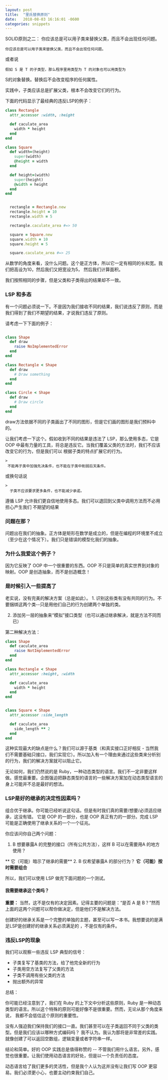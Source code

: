 ```yaml
---
layout: post
title:  "里氏替换原则"
date:   2018-08-03 16:16:01 -0600
categories: snippets
---
```


   SOLID原则之二： 你应该总是可以用子类来替换父类，而且不会出现任何问题。

<!-- more -->

>
    你应该总是可以用子类来替换父类，而且不会出现任何问题。

或者说

>
    假如 S 是 T 的子类型，那么程序里用类型为 T 的对象也可以用类型为
S的对象替换。替换后不会改变程序的任何属性。


实践中，子类应该总是扩展父类，根本不会改变它们的行为。

下面的代码显示了最经典的违反LSP的例子：

```ruby
class Rectangle
  attr_accessor :width, :height

  def caculate_area
    width * height
  end
end

class Square
  def width=(height)
    super(width)
    @height = width
  end

  def height=(width)
    super(height)
    @width = height
  end
end


  rectangle = Rectangle.new
  rectangle.height = 10
  rectangle.width = 5

  rectangle.caculate_area #=> 50

  square = Square.new
  square.width = 10
  square.height = 5

  square.caculate_area #=> 25
```

从数学的角度来看，没什么问题。这个是正方体，所以它一定有相同的长和宽。我们把高设为10，然后我们又把宽设为5，
然后我们计算面积。

我们按照相同的步骤，但是父类和子类得出的结果却不一致。

### LSP 和多态

有一个问题必须说一下。不是因为我们接收不同的结果，我们说违反了原则，而是我们得到了我们不期望的结果，才说我们违反了原则。

请考虑一下下面的例子：

```ruby

class Shape
  def draw
    raise NoImplementedError
  end
end

class Rectangle < Shape
  def draw
    # Draw something
  end
end

class Circle < Shape
  def draw
    # Draw circle
  end
end

```

draw方法依据不同的子类画出了不同的图形，但是它们画的图形是我们预料中的。

让我们考虑一下这个。假如收到不同的结果是违法了 LSP，那么使用多态，它是 OOP
中最有力量的工具，将总是违反它。当我们覆盖父类的方法时，我们不应该改变它的行为，但是我们可以
根据子类的特点扩展它的行为。

    >
     不能再子类中加强先决条件，也不能在子类中削弱后天条件。
或换句话说

    >
      子类不应该要求更多条件，也不能减少承诺。

遵循 LSP 允许我们更自信地使用多态。我们可以退回到父类中调用方法而不必用担心产生我们
不期望的结果

### 问题在那？

问题出在我们的抽象。正方体是矩形在数学是成立的，但是在编程的环境里不成立（至少在这个情况下）。我们只是错误的模型化我们的抽象。

### 为什么我爱这个例子？

因为它反映了 OOP 中一个很重要的东西。OOP 不只是简单的真实世界到对象的映射。OOP
是创造抽象，而不是创造概念！

### 是时候引入一些提高了

老实说，没有完美的解决方案（总是如此）。
1.
识别这些类有没有共同的行为。不要捆绑这两个类--只是用他们自己的行为创建两个单独的类。

2. 添加另一层的抽象来“模拟”接口类型（也可以通过继承解决，就是方法不同而已）

第二种解决方法：

```ruby
class Shape
  def caculate_area
    raise NotImplementedError
  end
end

class Rectangle < Shape
  attr_accessor :height, :width

  def caculate_area
    width * height
  end
end


class Square < Shape
  attr_accessor :side_length

  def caculate_area
    side_length ** 2
  end
end

```

这种实现最大的缺点是什么？我们可以源于基类（和真实接口正好相反 -
当然我们不需要基础只接口，我们实现它）。所以加入有一个理由来通过这些类来分析别的行为，我们的解决方案就可以阻止它。

无论如何，我们仍然说的是
Ruby，一种动态类型的语言。我们不一定非要这样做。感觉最重要。企图强迫把静态类型的语言的一些解决方案加在动态类型语言的身上可能并不总是最好的想法。

### LSP是好的继承的决定性因素吗？

组合优于继承。你可能已经听说这句话。但是有时我们真的需要/想要/必须适应继承，这没有错。
它是 OOP 的一部分，也是 OOP 真正有力的一部分。完成 LSP
可能是正确使用了继承关系的一个一个征兆。

你应该问你自己两个问题：
1. B 想要暴露A 的完整的接口（所有公共方法），这样 B 可以在需要用A 的地方使用？

  ** 它（可能）暗示了继承的需要**
2. B 仅希望暴露A 的部分行为？
  **它（可能）按时需要组合**

所以，我们可以使用 LSP 做完下面问题的一个测试。

#### 我需要继承这个类吗？

**重要：** 当然，这不是仅有的决定因素。记得主要的问题是：“是否 A 是
B？”然而上面的这两个问题可以帮你做决定，但是他们不是解决方法。

创建好的继承关系是一个完整的单独的主题，甚至可以写一本书。我想要说的是满足LSP是创建好的继承关系必须满足的
，不是仅有的条件。

### 违反LSP的现象

我们可以观察一些违反 LSP 典型的信号：

* 子类复写了基类的方法，给了他完全新的行为
* 子类用空方法复写了父类的方法
* 子类不调用有些父类的方法
* 抛出额外的异常

总结：

你可能已经注意到了，我们在 Ruby 的上下文中分析这些原则，Ruby
是一种动态类型的语言。所以这个特殊的原则可能好像不是很重要。然而，无论从那个角度来说，
我都不会低估这个原则的重要性。

没有人强迫我们保持我们的接口一直。我们甚至可以在子类返回不同于父类的类型。但是我们应该以哪种方式编码吗？
我不认为。我认为那将是非常差的实践。就像创建了可以返回空数组，逻辑变量或者字符串一样。

结论和简单。好的 OOP 实践总是值得称赞的 --
不管我们用什么语言。另外，感觉也很重要。让我们使用动态语言的好处，但是以一个负责任的态度。

动态语言给了我们更多的灵活性，但是我个人认为这并没有让我们写 OOP
更容易。我们必须更小心，也要主动约束我们自己。
